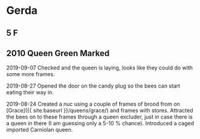 # Gerda
## 5 F
## 2010 Queen Green Marked

2019-09-07 Checked and the queen is laying, looks like they could do with some more frames.

2019-08-27 Opened the door on the candy plug so the bees can start eating their way in.

2019-08-24 Created a nuc using a couple of frames of brood from on [Grace]({{ site.baseurl }}/queens/grace/) and frames with stores.  Attracted the bees on to these frames through a queen excluder, just in case there is a queen in there (I am guessing only a 5-10 % chance).  Introduced a caged imported Carniolan queen.
